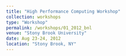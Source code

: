 ```yaml
---
title: "High Performance Computing Workshop"
collection: workshops
type: "Workshop"
permalink: /workshops/01_2012_bnl
venue: "Stony Brook University"
date: Aug 23-24, 2012
location: "Stony Brook, NY"
---
```


